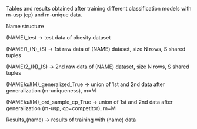 Tables and results obtained after training different classification models with m-usp (cp) and m-unique data.


Name structure 

(NAME)_test -> test data of obesity dataset

(NAME)1_(N)_(S) -> 1st raw data of (NAME) dataset, size N rows, S shared tuples

(NAME)2_(N)_(S) -> 2nd raw data of (NAME) dataset, size N rows, S shared tuples

(NAME)_all_(M)_generalized_True -> union of 1st and 2nd data after generalization (m-uniqueness), m=M

(NAME)_all_(M)_ord_sample_cp_True -> union of 1st and 2nd data after generalization (m-usp, cp=competitor), m=M

Results_(name) -> results of training with (name) data
